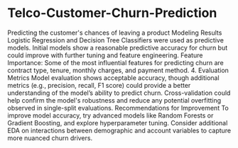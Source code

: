 # Telco-Customer-Churn-Prediction
Predicting the customer's chances of leaving a product
Modeling Results
Logistic Regression and Decision Tree Classifiers were used as predictive models.
Initial models show a reasonable predictive accuracy for churn but could improve with further tuning and feature engineering.
Feature Importance: Some of the most influential features for predicting churn are contract type, tenure, monthly charges, and payment method.
4. Evaluation Metrics
Model evaluation shows acceptable accuracy, though additional metrics (e.g., precision, recall, F1 score) could provide a better understanding of the model’s ability to predict churn.
Cross-validation could help confirm the model's robustness and reduce any potential overfitting observed in single-split evaluations.
Recommendations for Improvement
To improve model accuracy, try advanced models like Random Forests or Gradient Boosting, and explore hyperparameter tuning.
Consider additional EDA on interactions between demographic and account variables to capture more nuanced churn drivers.
